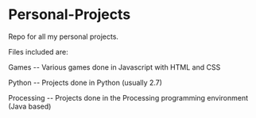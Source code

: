 # Personal-Projects
Repo for all my personal projects.

Files included are:

Games -- Various games done in Javascript with HTML and CSS

Python -- Projects done in Python (usually 2.7)

Processing -- Projects done in the Processing programming environment (Java based)
